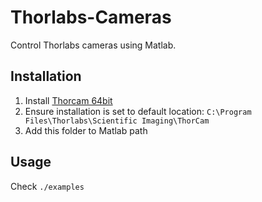# Thorlabs-Cameras

Control Thorlabs cameras using Matlab.


## Installation

1. Install [Thorcam 64bit](https://www.thorlabs.com/software_pages/ViewSoftwarePage.cfm?Code=ThorCam)
2. Ensure installation is set to default location: `C:\Program Files\Thorlabs\Scientific Imaging\ThorCam`
3. Add this folder to Matlab path


## Usage

Check `./examples`